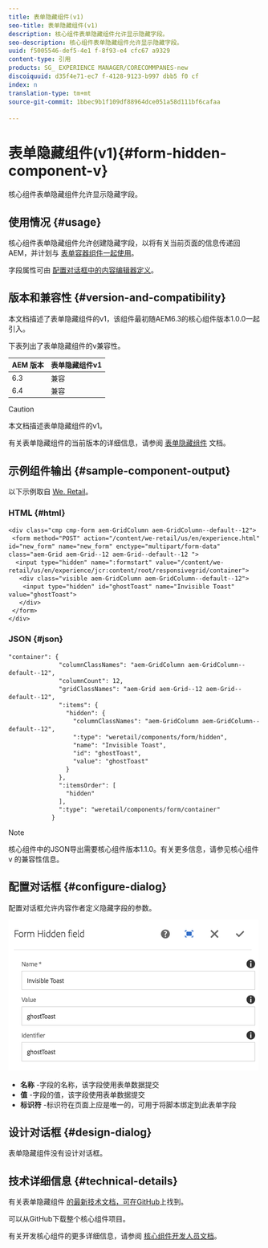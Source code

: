 ```yaml
---
title: 表单隐藏组件(v1)
seo-title: 表单隐藏组件(v1)
description: 核心组件表单隐藏组件允许显示隐藏字段。
seo-description: 核心组件表单隐藏组件允许显示隐藏字段。
uuid: f5005546-def5-4e1 f-8f93-e4 cfc67 a9329
content-type: 引用
products: SG_ EXPERIENCE MANAGER/CORECOMMPANES-new
discoiquuid: d35f4e71-ec7 f-4128-9123-b997 dbb5 f0 cf
index: n
translation-type: tm+mt
source-git-commit: 1bbec9b1f109df88964dce051a58d111bf6cafaa

---
```



# 表单隐藏组件(v1){#form-hidden-component-v}

核心组件表单隐藏组件允许显示隐藏字段。

## 使用情况 {#usage}

核心组件表单隐藏组件允许创建隐藏字段，以将有关当前页面的信息传递回AEM，并计划与 [表单容器组件一起使用](form-container.md)。

字段属性可由 [配置对话框中的内容编辑器定义](#configure-dialog)。

## 版本和兼容性 {#version-and-compatibility}

本文档描述了表单隐藏组件的v1，该组件最初随AEM6.3的核心组件版本1.0.0一起引入。

下表列出了表单隐藏组件的v兼容性。

| AEM 版本 | 表单隐藏组件v1 |
|--- |--- |
| 6.3 | 兼容 |
| 6.4 | 兼容 |

>[!CAUTION]
>
>本文档描述表单隐藏组件的v1。
>
>有关表单隐藏组件的当前版本的详细信息，请参阅 [表单隐藏组件](form-hidden.md) 文档。

## 示例组件输出 {#sample-component-output}

以下示例取自 [We. Retail](https://helpx.adobe.com/experience-manager/6-4/sites/developing/using/we-retail.html)。

### HTML {#html}

```
<div class="cmp cmp-form aem-GridColumn aem-GridColumn--default--12">
 <form method="POST" action="/content/we-retail/us/en/experience.html" id="new_form" name="new_form" enctype="multipart/form-data" class="aem-Grid aem-Grid--12 aem-Grid--default--12 ">
  <input type="hidden" name=":formstart" value="/content/we-retail/us/en/experience/jcr:content/root/responsivegrid/container">
   <div class="visible aem-GridColumn aem-GridColumn--default--12">
    <input type="hidden" id="ghostToast" name="Invisible Toast" value="ghostToast">
   </div>
 </form>
</div>
```

### JSON {#json}

```
"container": {
              "columnClassNames": "aem-GridColumn aem-GridColumn--default--12",
              "columnCount": 12,
              "gridClassNames": "aem-Grid aem-Grid--12 aem-Grid--default--12",
              ":items": {
                "hidden": {
                  "columnClassNames": "aem-GridColumn aem-GridColumn--default--12",
                  ":type": "weretail/components/form/hidden",
                  "name": "Invisible Toast",
                  "id": "ghostToast",
                  "value": "ghostToast"
                }
              },
              ":itemsOrder": [
                "hidden"
              ],
              ":type": "weretail/components/form/container"
            }
```

>[!NOTE]
>
>核心组件中的JSON导出需要核心组件版本1.1.0。有关更多信息，请参见核心组件v [](versions.md#release-history-and-compatibility) 的兼容性信息。

## 配置对话框 {#configure-dialog}

配置对话框允许内容作者定义隐藏字段的参数。

![](assets/chlimage_1-26.png)

* **名称** -字段的名称，该字段使用表单数据提交
* **值** -字段的值，该字段使用表单数据提交
* **标识符** -标识符在页面上应是唯一的，可用于将脚本绑定到此表单字段

## 设计对话框 {#design-dialog}

表单隐藏组件没有设计对话框。

## 技术详细信息 {#technical-details}

有关表单隐藏组件 [的最新技术文档，可在GitHub](https://github.com/adobe/aem-core-wcm-components/tree/master/content/src/content/jcr_root/apps/core/wcm/components/form/hidden/v1/hidden)上找到。

可以从GitHub下载整个核心组件项目。

有关开发核心组件的更多详细信息，请参阅 [核心组件开发人员文档](developing.md)。
